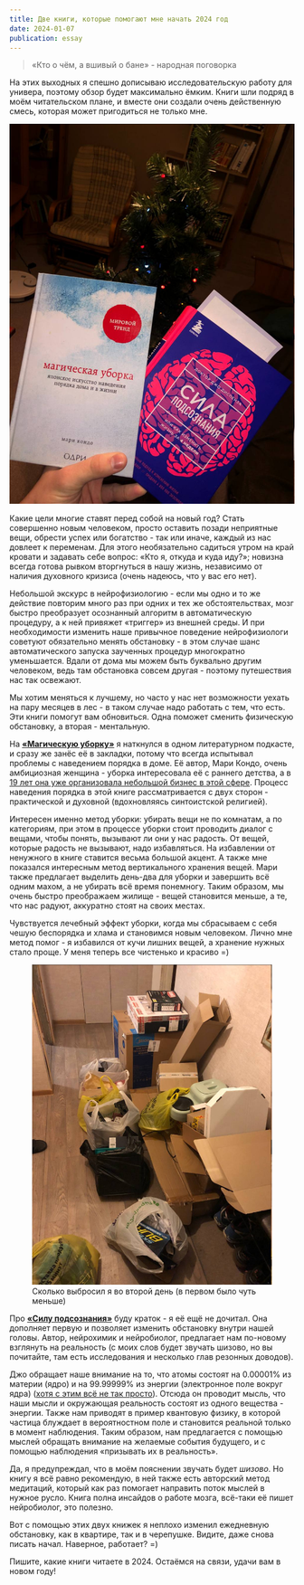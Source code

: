 ```yaml
---
title: Две книги, которые помогают мне начать 2024 год
date: 2024-01-07
publication: essay
---
```

> «Кто о чём, а вшивый о бане» - народная поговорка

На этих выходных я спешно дописываю исследовательскую работу для универа, поэтому обзор будет максимально ёмким. Книги шли подряд в моём читательском плане, и вместе они создали очень действенную смесь, которая может пригодиться не только мне.

![Книги](https://github.com/sanchpet/my_docker_stack/blob/master/sanchpetblog/images/essays/two_books.png?raw=true)

Какие цели многие ставят перед собой на новый год? Стать совершенно новым человеком, просто оставить позади неприятные вещи, обрести успех или богатство - так или иначе, каждый из нас довлеет к переменам. Для этого необязательно садиться утром на край кровати и задавать себе вопрос: «Кто я, откуда и куда иду?»; новизна всегда готова рывком вторгнуться в нашу жизнь, независимо от наличия духовного кризиса (очень надеюсь, что у вас его нет).

Небольшой экскурс в нейрофизиологию - если мы одно и то же действие повторим много раз при одних и тех же обстоятельствах, мозг быстро преобразует осознанный алгоритм в автоматическую процедуру, а к ней привяжет «триггер» из внешней среды. И при необходимости изменить наше привычное поведение нейрофизиологи советуют обязательно менять обстановку - в этом случае шанс автоматического запуска заученных процедур многократно уменьшается. Вдали от дома мы можем быть буквально другим человеком, ведь там обстановка совсем другая - поэтому путешествия нас так освежают. 

Мы хотим меняться к лучшему, но часто у нас нет возможности уехать на пару месяцев в лес - в таком случае надо работать с тем, что есть. Эти книги помогут вам обновиться. Одна поможет сменить физическую обстановку, а вторая - ментальную. 

На <u><b>«Магическую уборку»</b></u> я наткнулся в одном литературном подкасте, и сразу же занёс её в закладки, потому что всегда испытывал проблемы с наведением порядка в доме. Её автор, Мари Кондо, очень амбициозная женщина - уборка интересовала её с раннего детства, а в[ 19 лет она уже организовала небольшой бизнес в этой сфере](https://www.wellandgood.com/marie-kondo-surprising-things-about-her/). Процесс наведения порядка в этой книге рассматривается с двух сторон - практической и духовной (вдохновляясь синтоистской религией). 

Интересен именно метод уборки: убирать вещи не по комнатам, а по категориям, при этом в процессе уборки стоит проводить диалог с вещами, чтобы понять, вызывают ли они у нас радость. От вещей, которые радость не вызывают, надо избавляться. На избавлении от ненужного в книге ставится весьма большой акцент. А также мне показался интересным метод вертикального хранения вещей. Мари также предлагает выделить день-два для уборки и завершить всё одним махом, а не убирать всё время понемногу. Таким образом, мы очень быстро преображаем жилище - вещей становится меньше, а те, что нас радуют, аккуратно стоят на своих местах. 

Чувствуется лечебный эффект уборки, когда мы сбрасываем с себя чешую беспорядка и хлама и становимся новым человеком. Лично мне метод помог - я избавился от кучи лишних вещей, а хранение нужных стало проще. У меня теперь все чистенько и красиво =)

<figure>
    <img src="https://github.com/sanchpet/my_docker_stack/blob/master/sanchpetblog/images/essays/old_stuff.png?raw=true" alt="Вещи на выброс">
    <figcaption>Сколько выбросил я во второй день (в первом было чуть меньше)</figcaption>
</figure>

Про <u><b>«Силу подсознания»</b></u> буду краток - я её ещё не дочитал. Она дополняет первую и позволяет изменить обстановку внутри нашей головы. Автор, нейрохимик и нейробиолог, предлагает нам по-новому взглянуть на реальность (с моих слов будет звучать шизово, но вы почитайте, там есть исследования и несколько глав резонных доводов).

Джо обращает наше внимание на то, что атомы состоят на 0.00001% из материи (ядро) и на 99.99999% из энергии (электронное поле вокруг ядра) ([хотя с этим всё не так просто](https://habr.com/ru/articles/414925/)). Отсюда он проводит мысль, что наши мысли и окружающая реальность состоят из одного вещества - энергии. Также нам приводят в пример квантовую физику, в которой частица блуждает в вероятностном поле и становится реальной только в момент наблюдения. Таким образом, нам предлагается с помощью мыслей обращать внимание на желаемые события будущего, и с помощью наблюдения «призывать их в реальность».

Да, я предупреждал, что в моём пояснении звучать будет _шизово_. Но книгу я всё равно рекомендую, в ней также есть авторский метод медитаций, который как раз помогает направить поток мыслей в нужное русло. Книга полна инсайдов о работе мозга, всё-таки её пишет нейробиолог, это полезно. 

Вот с помощью этих двух книжек я неплохо изменил ежедневную обстановку, как в квартире, так и в черепушке. Видите, даже снова писать начал. 
Наверное, работает? =) 

Пишите, какие книги читаете в 2024. Остаёмся на связи, удачи вам в новом году!